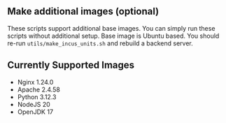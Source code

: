 ## Make additional images (optional)

These scripts support additional base images.
You can simply run these scripts without additional setup.
Base image is Ubuntu based.
You should re-run `utils/make_incus_units.sh` and rebuild a backend server.

## Currently Supported Images

- Nginx 1.24.0
- Apache 2.4.58
- Python 3.12.3
- NodeJS 20
- OpenJDK 17
